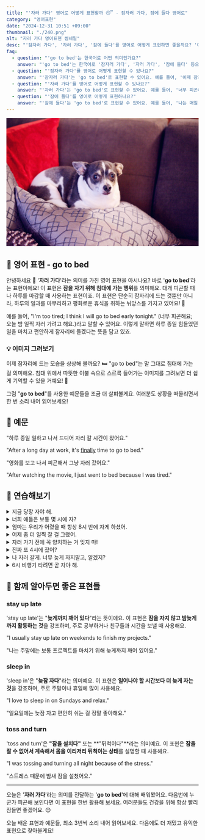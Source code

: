 ```yaml
---
title: "'자러 가다' 영어로 어떻게 표현할까 😴 - 잠자러 가다, 잠에 들다 영어로"
category: "영어표현"
date: "2024-12-31 10:51 +09:00"
thumbnail: "./240.png"
alt: "자러 가다 영어표현 썸네일"
desc: "'잠자러 가다', '자러 가다', '잠에 들다'를 영어로 어떻게 표현하면 좋을까요? '이제 잠자러 가야 해', '너무 피곤해서 자러 가고 싶어' 등의 문장을 영어로 표현하는 법을 배워봅시다. 다양한 예문을 통해서 연습하고 본인의 표현으로 만들어 보세요."
faq:
  - question: "'go to bed'는 한국어로 어떤 의미인가요?"
    answer: "'go to bed'는 한국어로 '잠자러 가다', '자러 가다', '잠에 들다' 등으로 번역될 수 있어요."
  - question: "'잠자러 가다'를 영어로 어떻게 표현할 수 있나요?"
    answer: "'잠자러 가다'는 'go to bed'로 표현할 수 있어요. 예를 들어, '이제 잠자러 가야 해'는 'I have to go to bed now'로 말할 수 있어요."
  - question: "'자러 가다'를 영어로 어떻게 표현할 수 있나요?"
    answer: "'자러 가다'는 'go to bed'로 표현할 수 있어요. 예를 들어, '너무 피곤해서 자러 가고 싶어'는 'I'm so tired, I want to go to bed'로 말할 수 있어요."
  - question: "'잠에 들다'를 영어로 어떻게 표현하나요?"
    answer: "'잠에 들다'는 'go to bed'로 표현할 수 있어요. 예를 들어, '나는 매일 밤 11시에 잠에 들어'는 'I go to bed at 11 PM every night'로 표현할 수 있어요."
---
```


![소파에 앉아있는 강아지](./240-1.jpg)

## 🌟 영어 표현 - go to bed

안녕하세요 👋 '**자러 가다**'라는 의미를 가진 영어 표현을 아시나요? 바로 '**go to bed**'라는 표현이에요! 이 표현은 **잠을 자기 위해 침대에 가는 행위**를 의미해요. 대개 피곤할 때나 하루를 마감할 때 사용하는 표현이죠. 이 표현은 단순히 잠자리에 드는 것뿐만 아니라, 하루의 일과를 마무리하고 평화로운 휴식을 취하는 뉘앙스를 가지고 있어요! 🌙

예를 들어, "I'm too tired; I think I will go to bed early tonight." (너무 피곤해요; 오늘 밤 일찍 자러 가려고 해요.)라고 말할 수 있어요. 이렇게 말하면 하루 종일 힘들었던 일을 마치고 편안하게 잠자리에 들겠다는 뜻을 담고 있죠.

### 💡 이미지 그려보기

이제 잠자리에 드는 모습을 상상해 볼까요? 🛏️ "go to bed"는 말 그대로 침대에 가는 걸 의미해요. 침대 위에서 따뜻한 이불 속으로 스르륵 들어가는 이미지를 그려보면 더 쉽게 기억할 수 있을 거예요! 🌌

그럼 "**go to bed**"를 사용한 예문들을 조금 더 살펴볼게요. 여러분도 상황을 떠올리면서 한 번 소리 내어 읽어보세요!

## 📖 예문

"하루 종일 일하고 나서 드디어 자러 갈 시간이 왔어요."

"After a long day at work, it's [finally](/blog/in-english/182.finally/) time to go to bed."

"영화를 보고 나서 피곤해서 그냥 자러 갔어요."

"After watching the movie, I just went to bed because I was tired."

## 💬 연습해보기

<details>
<summary>지금 당장 자야 해.</summary>
<span>I need to go to bed right now.</span>
</details>

<details>
<summary>너희 애들은 보통 몇 시에 자?</summary>
<span>What time do your kids <a href="/blog/in-english/017.usually/">usually</a> go to bed?</span>
</details>

<details>
<summary>엄마는 우리가 어렸을 때 항상 8시 반에 자게 하셨어.</summary>
<span>Mom always made us go to bed at 8:30 when we were little.</span>
</details>

<details>
<summary>어제 좀 더 일찍 잘 걸 그랬어.</summary>
<span>I should've gone to bed earlier last night.</span>
</details>

<details>
<summary>자러 가기 전에 꼭 양치하는 거 잊지 마!</summary>
<span>Don't <a href="/blog/in-english/023.forget/">forget</a> to brush your teeth before you go to bed.</span>
</details>

<details>
<summary>진짜 또 4시에 잤어?</summary>
<span>Did you seriously go to bed at 4 AM again?</span>
</details>

<details>
<summary>나 자러 갈게. 너무 늦게 자지말고, 알겠지?</summary>
<span>I'm gonna go to bed. Don't stay up too late, okay?</span>
</details>

<details>
<summary>6시 비행기 타려면 곧 자야 해.</summary>
<span>You should go to bed soon if you want to catch that 6 AM flight.</span>
</details>

## 🤝 함께 알아두면 좋은 표현들

### stay up late

'stay up late'는 "**늦게까지 깨어 있다**"라는 뜻이에요. 이 표현은 **잠을 자지 않고 밤늦게까지 활동하는 것**을 강조하며, 주로 공부하거나 친구들과 시간을 보낼 때 사용해요.

"I usually stay up late on weekends to finish my projects."

"나는 주말에는 보통 프로젝트를 마치기 위해 늦게까지 깨어 있어요."

### sleep in

'sleep in'은 "**늦잠 자다**"라는 의미예요. 이 표현은 **일어나야 할 시간보다 더 늦게 자는 것**을 강조하며, 주로 주말이나 휴일에 많이 사용해요.

"I love to sleep in on Sundays and relax."

"일요일에는 늦잠 자고 편안히 쉬는 걸 정말 좋아해요."

### toss and turn

'toss and turn'은 **"잠을 설치다"** 또는 **"뒤척이다"**라는 의미예요. 이 표현은 **잠을 잘 수 없어서 계속해서 몸을 이리저리 뒤척이는 상태**를 설명할 때 사용해요.

"I was tossing and turning all night because of the stress."

"스트레스 때문에 밤새 잠을 설쳤어요."

---

오늘은 '**자러 가다**'라는 의미를 전달하는 '**go to bed**'에 대해 배워봤어요. 다음번에 누군가 피곤해 보인다면 이 표현을 한번 활용해 보세요. 여러분들도 건강을 위해 항상 빨리 잠들면 좋겠어요. 😊

오늘 배운 표현과 예문들, 최소 3번씩 소리 내어 읽어보세요. 다음에도 더 재밌고 유익한 표현으로 찾아올게요!
